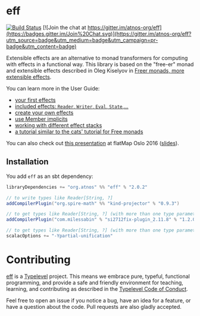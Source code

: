 # eff

[![Build Status](https://travis-ci.org/atnos-org/eff.png?branch=master)](https://travis-ci.org/atnos-org/eff)
[![Join the chat at https://gitter.im/atnos-org/eff](https://badges.gitter.im/Join%20Chat.svg)](https://gitter.im/atnos-org/eff?utm_source=badge&utm_medium=badge&utm_campaign=pr-badge&utm_content=badge)

Extensible effects are an alternative to monad transformers for computing with effects in a functional way.
This library is based on the "free-er" monad and extensible effects described in
Oleg Kiselyov in [Freer monads, more extensible effects](http://okmij.org/ftp/Haskell/extensible/more.pdf).

You can learn more in the User Guide:

 - [your first effects](http://atnos-org.github.io/eff/org.atnos.site.Introduction.html)
 - [included effects: `Reader`, `Writer`, `Eval`, `State`,...](http://atnos-org.github.io/eff/org.atnos.site.OutOfTheBox.html)
 - [create your own effects](http://atnos-org.github.io/eff/org.atnos.site.CreateEffects.html)
 - [use Member implicits](http://atnos-org.github.io/eff/org.atnos.site.MemberImplicits.html)
 - [working with different effect stacks](http://atnos-org.github.io/eff/org.atnos.site.TransformStack.html)
 - [a tutorial similar to the cats' tutorial for Free monads](http://atnos-org.github.io/eff/org.atnos.site.Tutorial.html)

You can also check out [this presentation](http://bit.ly/eff_flatmap_2016) at flatMap Oslo 2016 ([slides](http://www.slideshare.net/etorreborre/the-eff-monad-one-monad-to-rule-them-all)).

## Installation

You add `eff` as an sbt dependency:
```scala
libraryDependencies += "org.atnos" %% "eff" % "2.0.2"

// to write types like Reader[String, ?]
addCompilerPlugin("org.spire-math" %% "kind-projector" % "0.9.3")

// to get types like Reader[String, ?] (with more than one type parameter) correctly inferred for scala 2.11.8
addCompilerPlugin("com.milessabin" % "si2712fix-plugin_2.11.8" % "1.2.0")

// to get types like Reader[String, ?] (with more than one type parameter) correctly inferred for scala 2.12.x
scalacOptions += "-Ypartial-unification"

```

# Contributing

[eff](https://github.com/atnos-org/eff/) is a [Typelevel](http://typelevel.org) project. This means we embrace pure, typeful, functional programming,
and provide a safe and friendly environment for teaching, learning, and contributing as described in the [Typelevel Code of Conduct](http://typelevel.org/conduct.html).

Feel free to open an issue if you notice a bug, have an idea for a feature, or have a question about the code. Pull requests are also gladly accepted.
